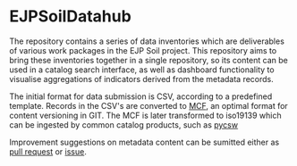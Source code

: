 # EJPSoilDatahub

The repository contains a series of data inventories which are deliverables of various work packages in the EJP Soil project. This repository aims to bring these inventories together in a single repository, so its content can be used in a catalog search interface, as well as dashboard functionality to visualise aggregations of indicators derived from the metadata records.

The initial format for data submission is CSV, according to a predefined template. Records in the CSV's are converted to [MCF](https://github.com/geopython/pygeometa), an optimal format for content versioning in GIT. The MCF is later transformed to iso19139 which can be ingested by common catalog products, such as [pycsw](https://pycsw.org)

Improvement suggestions on metadata content can be sumitted either as [pull request](https://en.wikipedia.org/wiki/Fork_and_pull_model) or [issue](issues).
